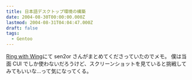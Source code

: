 ```yaml
---
title: 日本語デスクトップ環境の構築
date: 2004-08-30T00:00:00.000Z
lastmod: 2004-08-31T04:04:47.000Z
draft: false
tags:
  - Gentoo
---
```


[Ring with Wing](http://www.sen2or.com/index.php?itemid=607)にて sen2or さんがまとめてくださっていたのでメモ。 僕は当面 CUI でしか使わないだろうけど、スクリーンショットを見ていると挑戦してみてもいいな…って気になってくる。

